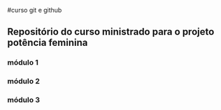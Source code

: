 #curso git e github
## Repositório do curso ministrado para o projeto potência feminina

### módulo 1

### módulo 2

### módulo 3
